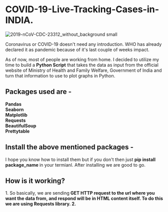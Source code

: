 # COVID-19-Live-Tracking-Cases-in-INDIA.
![2019-nCoV-CDC-23312_without_background small](https://user-images.githubusercontent.com/57309408/79447620-c3674580-7ffd-11ea-935f-5564545e7ea4.png)

Coronavirus or COVID-19 doesn't need any introduction. WHO has already declared it as pandemic because of it's last couple of weeks impact.

As of now, most of people are working from home. I decided to utilize my time to build a <b>Python Script</b> that takes the data as input from the official website of Ministry of Health and Family Welfare, Government of India and turn that information to use to plot graphs in Python.

<h2>Packages used are - </h2>
<b>
Pandas<br>
Seaborn<br>
Matplotlib<br>
Requests<br>
BeautifulSoup<br>
Prettytable <br>
</b>

<h2>Install the above mentioned packages - </h2>
I hope you know how to install them but if you don't then just <b> pip install package_name </b> in your termianl.
After installing we are good to go.

<h2> How is it working?</h2>
1. So basically, we are sending<b> GET HTTP<b> request to the url where you want the data from, and respond will be in HTML content itself. To do this we are using Requests library.
2.   
  

